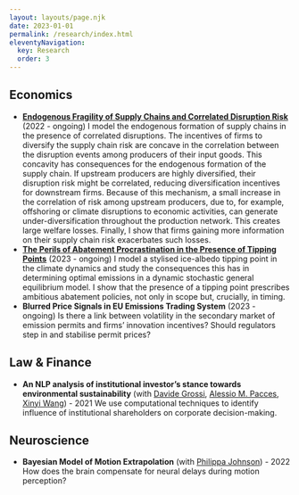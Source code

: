 ```yaml
---
layout: layouts/page.njk
date: 2023-01-01
permalink: /research/index.html
eleventyNavigation:
  key: Research
  order: 3
---
```


## Economics

- [**Endogenous Fragility of Supply Chains and Correlated Disruption Risk**](../static/docs/endfrag.pdf) (2022 - ongoing)
    I model the endogenous formation of supply chains in the presence of correlated disruptions. The incentives of firms to diversify the supply chain risk are concave in the correlation between the disruption events among producers of their input goods. This concavity has consequences for the endogenous formation of the supply chain. If upstream producers are highly diversified, their disruption risk might be correlated, reducing diversification incentives for downstream firms. Because of this mechanism, a small increase in the correlation of risk among upstream producers, due to, for example, offshoring or climate disruptions to economic activities, can generate under-diversification throughout the production network. This creates large welfare losses. Finally, I show that firms gaining more information on their supply chain risk exacerbates such losses.
- [**The Perils of Abatement Procrastination in the Presence of Tipping Points**](../static/docs/tipping-point-abatement.pdf) (2023 - ongoing)
    I model a stylised ice-albedo tipping point in the climate dynamics and study the consequences this has in determining optimal emissions in a dynamic stochastic general equilibrium model. I show that the presence of a tipping point prescribes ambitious abatement policies, not only in scope but, crucially, in timing.
- **Blurred Price Signals in EU Emissions Trading System** (2023 - ongoing) 
    Is there a link between volatility in the secondary market of emission permits and firms’ innovation incentives? Should regulators step in and stabilise permit prices?


## Law \& Finance

- **An NLP analysis of institutional investor’s stance towards environmental sustainability** (with [Davide Grossi](https://davidegrossi.me/), [Alessio M. Pacces](https://www.uva.nl/en/profile/p/a/a.m.pacces/a.m.pacces.html), [Xinyi Wang](https://www.uva.nl/en/profile/w/a/x.wang/x.wang.html)) - 2021
    We use computational techniques to identify influence of institutional shareholders on corporate decision-making.

## Neuroscience

- **Bayesian Model of Motion Extrapolation** (with [Philippa Johnson](https://www.universiteitleiden.nl/en/staffmembers/philippa-johnson)) - 2022
    How does the brain compensate for neural delays during motion perception?  